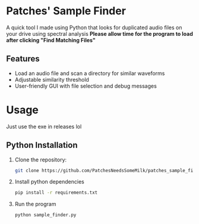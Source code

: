 # Patches' Sample Finder

A quick tool I made using Python that looks for duplicated audio files on your drive using spectral analysis
**Please allow time for the program to load after clicking "Find Matching Files"**

## Features
- Load an audio file and scan a directory for similar waveforms
- Adjustable similarity threshold
- User-friendly GUI with file selection and debug messages


# Usage

Just use the exe in releases lol



## Python Installation

1. Clone the repository:
   ```bash
   git clone https://github.com/PatchesNeedsSomeMilk/patches_sample_finder.git
   
2. Install python dependencies
   ```bash
   pip install -r requirements.txt

3. Run the program
   ```bash
   python sample_finder.py


